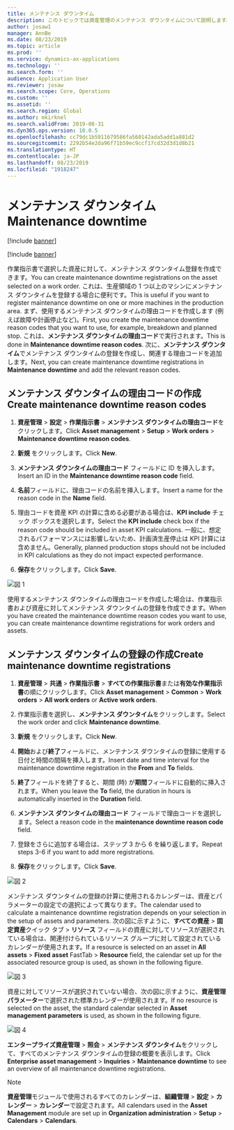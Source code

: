 ```yaml
---
title: メンテナンス ダウンタイム
description: このトピックでは資産管理のメンテナンス ダウンタイムについて説明します。
author: josaw1
manager: AnnBe
ms.date: 08/23/2019
ms.topic: article
ms.prod: ''
ms.service: dynamics-ax-applications
ms.technology: ''
ms.search.form: ''
audience: Application User
ms.reviewer: josaw
ms.search.scope: Core, Operations
ms.custom: ''
ms.assetid: ''
ms.search.region: Global
ms.author: mkirknel
ms.search.validFrom: 2019-08-31
ms.dyn365.ops.version: 10.0.5
ms.openlocfilehash: cc79dc1b5911679586fa560142ada5add1a881d2
ms.sourcegitcommit: 2292b54e2da96f71b59ec9ccf17cd32d3d1d8b21
ms.translationtype: HT
ms.contentlocale: ja-JP
ms.lasthandoff: 08/23/2019
ms.locfileid: "1918247"
---
```

# <a name="maintenance-downtime"></a><span data-ttu-id="afd57-103">メンテナンス ダウンタイム</span><span class="sxs-lookup"><span data-stu-id="afd57-103">Maintenance downtime</span></span>


[!include [banner](../../includes/banner.md)]

[!include [banner](../../includes/preview-banner.md)]

<span data-ttu-id="afd57-104">作業指示書で選択した資産に対して、メンテナンス ダウンタイム登録を作成できます。</span><span class="sxs-lookup"><span data-stu-id="afd57-104">You can create maintenance downtime registrations on the asset selected on a work order.</span></span> <span data-ttu-id="afd57-105">これは、生産領域の 1 つ以上のマシンにメンテナンス ダウンタイムを登録する場合に便利です。</span><span class="sxs-lookup"><span data-stu-id="afd57-105">This is useful if you want to register maintenance downtime on one or more machines in the production area.</span></span> <span data-ttu-id="afd57-106">まず、使用するメンテナンス ダウンタイムの理由コードを作成します (例えば故障や計画停止など)。</span><span class="sxs-lookup"><span data-stu-id="afd57-106">First, you create the maintenance downtime reason codes that you want to use, for example, breakdown and planned stop.</span></span> <span data-ttu-id="afd57-107">これは、**メンテナンス ダウンタイムの理由コード**で実行されます。</span><span class="sxs-lookup"><span data-stu-id="afd57-107">This is done in **Maintenance downtime reason codes**.</span></span> <span data-ttu-id="afd57-108">次に、**メンテナンス ダウンタイム**でメンテナンス ダウンタイムの登録を作成し、関連する理由コードを追加します。</span><span class="sxs-lookup"><span data-stu-id="afd57-108">Next, you can create maintenance downtime registrations in **Maintenance downtime** and add the relevant reason codes.</span></span>

## <a name="create-maintenance-downtime-reason-codes"></a><span data-ttu-id="afd57-109">メンテナンス ダウンタイムの理由コードの作成</span><span class="sxs-lookup"><span data-stu-id="afd57-109">Create maintenance downtime reason codes</span></span>

1. <span data-ttu-id="afd57-110">**資産管理** > **設定** > **作業指示書** > **メンテナンス ダウンタイムの理由コード**をクリックします。</span><span class="sxs-lookup"><span data-stu-id="afd57-110">Click **Asset management** > **Setup** > **Work orders** > **Maintenance downtime reason codes**.</span></span>

2. <span data-ttu-id="afd57-111">**新規** をクリックします。</span><span class="sxs-lookup"><span data-stu-id="afd57-111">Click **New**.</span></span>

3. <span data-ttu-id="afd57-112">**メンテナンス ダウンタイムの理由コード** フィールドに ID を挿入します。</span><span class="sxs-lookup"><span data-stu-id="afd57-112">Insert an ID in the **Maintenance downtime reason code** field.</span></span>

4. <span data-ttu-id="afd57-113">**名前**フィールドに、理由コードの名前を挿入します。</span><span class="sxs-lookup"><span data-stu-id="afd57-113">Insert a name for the reason code in the **Name** field.</span></span>

5. <span data-ttu-id="afd57-114">理由コードを資産 KPI の計算に含める必要がある場合は、**KPI include** チェック ボックスを選択します。</span><span class="sxs-lookup"><span data-stu-id="afd57-114">Select the **KPI include** check box if the reason code should be included in asset KPI calculations.</span></span> <span data-ttu-id="afd57-115">一般に、想定されるパフォーマンスには影響しないため、計画済生産停止は KPI 計算には含めません。</span><span class="sxs-lookup"><span data-stu-id="afd57-115">Generally, planned production stops should not be included in KPI calculations as they do not impact expected performance.</span></span>

6. <span data-ttu-id="afd57-116">**保存**をクリックします。</span><span class="sxs-lookup"><span data-stu-id="afd57-116">Click **Save**.</span></span>

![図 1](media/15-work-orders.png)


<span data-ttu-id="afd57-118">使用するメンテナンス ダウンタイムの理由コードを作成した場合は、作業指示書および資産に対してメンテナンス ダウンタイムの登録を作成できます。</span><span class="sxs-lookup"><span data-stu-id="afd57-118">When you have created the maintenance downtime reason codes you want to use, you can create maintenance downtime registrations for work orders and assets.</span></span>


## <a name="create-maintenance-downtime-registrations"></a><span data-ttu-id="afd57-119">メンテナンス ダウンタイムの登録の作成</span><span class="sxs-lookup"><span data-stu-id="afd57-119">Create maintenance downtime registrations</span></span>

1. <span data-ttu-id="afd57-120">**資産管理** > **共通** > **作業指示書** > **すべての作業指示書**または**有効な作業指示書**の順にクリックします。</span><span class="sxs-lookup"><span data-stu-id="afd57-120">Click **Asset management** > **Common** > **Work orders** > **All work orders** or **Active work orders**.</span></span>

2. <span data-ttu-id="afd57-121">作業指示書を選択し、**メンテナンス ダウンタイム**をクリックします。</span><span class="sxs-lookup"><span data-stu-id="afd57-121">Select the work order and click **Maintenance downtime**.</span></span>

3. <span data-ttu-id="afd57-122">**新規** をクリックします。</span><span class="sxs-lookup"><span data-stu-id="afd57-122">Click **New**.</span></span>

4. <span data-ttu-id="afd57-123">**開始**および**終了**フィールドに、メンテナンス ダウンタイムの登録に使用する日付と時間の間隔を挿入します。</span><span class="sxs-lookup"><span data-stu-id="afd57-123">Insert date and time interval for the maintenance downtime registration in the **From** and **To** fields.</span></span>

5. <span data-ttu-id="afd57-124">**終了**フィールドを終了すると、期間 (時) が**期間**フィールドに自動的に挿入されます。</span><span class="sxs-lookup"><span data-stu-id="afd57-124">When you leave the **To** field, the duration in hours is automatically inserted in the **Duration** field.</span></span>

6. <span data-ttu-id="afd57-125">**メンテナンス ダウンタイムの理由コード** フィールドで理由コードを選択します。</span><span class="sxs-lookup"><span data-stu-id="afd57-125">Select a reason code in the **maintenance downtime reason code** field.</span></span>

7. <span data-ttu-id="afd57-126">登録をさらに追加する場合は、ステップ 3 から 6 を繰り返します。</span><span class="sxs-lookup"><span data-stu-id="afd57-126">Repeat steps 3-6 if you want to add more registrations.</span></span>

8. <span data-ttu-id="afd57-127">**保存**をクリックします。</span><span class="sxs-lookup"><span data-stu-id="afd57-127">Click **Save**.</span></span>


![図 2](media/16-work-orders.png)


<span data-ttu-id="afd57-129">メンテナンス ダウンタイムの登録の計算に使用されるカレンダーは、資産とパラメーターの設定での選択によって異なります。</span><span class="sxs-lookup"><span data-stu-id="afd57-129">The calendar used to calculate a maintenance downtime registration depends on your selection in the setup of assets and parameters.</span></span> <span data-ttu-id="afd57-130">次の図に示すように、**すべての資産** > **固定資産**クイック タブ > **リソース** フィールドの資産に対してリソースが選択されている場合は、関連付けられているリソース グループに対して設定されているカレンダーが使用されます。</span><span class="sxs-lookup"><span data-stu-id="afd57-130">If a resource is selected on an asset in **All assets** > **Fixed asset** FastTab > **Resource** field, the calendar set up for the associated resource group is used, as shown in the following figure.</span></span>

![図 3](media/17-work-orders.png)


<span data-ttu-id="afd57-132">資産に対してリソースが選択されていない場合、次の図に示すように、**資産管理パラメーター**で選択された標準カレンダーが使用されます。</span><span class="sxs-lookup"><span data-stu-id="afd57-132">If no resource is selected on the asset, the standard calendar selected in **Asset management parameters** is used, as shown in the following figure.</span></span>

![図 4](media/18-work-orders.png)


<span data-ttu-id="afd57-134">**エンタープライズ資産管理** > **照会** > **メンテナンス ダウンタイム**をクリックして、すべてのメンテナンス ダウンタイムの登録の概要を表示します。</span><span class="sxs-lookup"><span data-stu-id="afd57-134">Click **Enterprise asset management** > **Inquiries** > **Maintenance downtime** to see an overview of all maintenance downtime registrations.</span></span>

>[!NOTE]
><span data-ttu-id="afd57-135">**資産管理**モジュールで使用されるすべてのカレンダーは、**組織管理** > **設定** > **カレンダー** > **カレンダー**で設定されます。</span><span class="sxs-lookup"><span data-stu-id="afd57-135">All calendars used in the **Asset Management** module are set up in **Organization administration** > **Setup** > **Calendars** > **Calendars**.</span></span>

